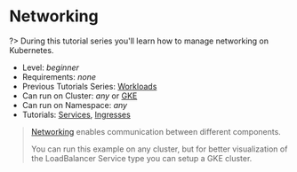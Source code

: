 # Networking

?> During this tutorial series you'll learn how to manage networking on Kubernetes.

* Level: *beginner*
* Requirements: *none*
* Previous Tutorials Series: [Workloads](/tutorials/workloads/)
* Can run on Cluster: *any* or [GKE](/setup-cluster/google-kubernetes-engine-gke)
* Can run on Namespace: *any*
* Tutorials: [Services](/tutorials/networking/services/), [Ingresses](/tutorials/networking/ingresses/)

> [Networking](https://kubernetes.io/docs/concepts/services-networking/) enables communication between different components.
> 
> You can run this example on any cluster, but for better visualization of the LoadBalancer Service type you can setup a GKE cluster.